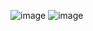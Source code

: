 ![image](https://user-images.githubusercontent.com/34793005/197350522-09456aee-7e77-4ed3-8e05-9d900a19752b.png)
![image](https://user-images.githubusercontent.com/34793005/197350532-7802f63a-e1aa-42c6-9879-16955cc84e8f.png)
